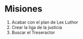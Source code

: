 # Misiones

1. Acabar con el plan de Lex Luthor
2. Crear la liga de la justicia
3. Buscar el Treseractor 
